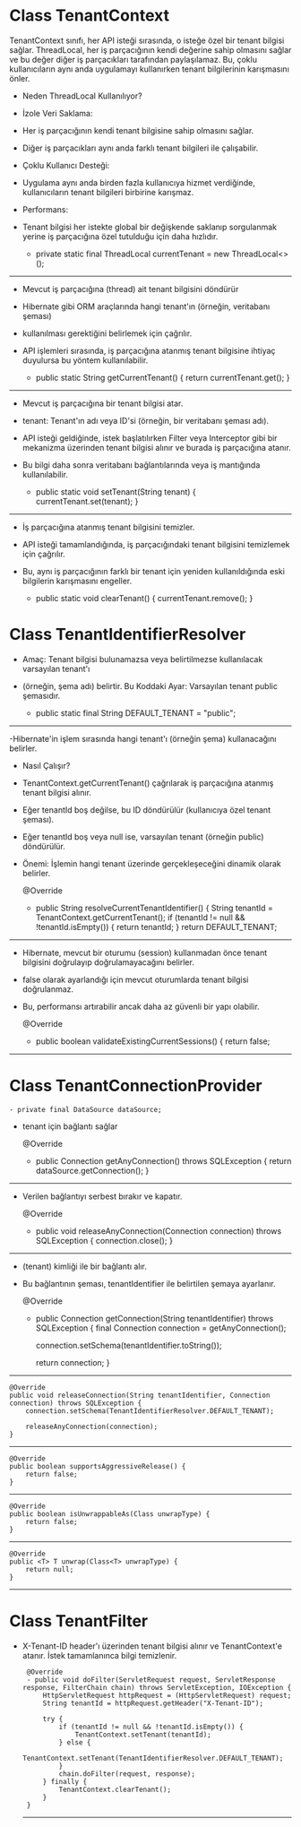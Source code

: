# Class TenantContext

TenantContext sınıfı, her API isteği sırasında, o isteğe özel bir tenant bilgisi sağlar.
ThreadLocal, her iş parçacığının kendi değerine sahip olmasını sağlar ve bu değer diğer iş parçacıkları tarafından paylaşılamaz.
Bu, çoklu kullanıcıların aynı anda uygulamayı kullanırken tenant bilgilerinin karışmasını önler.


- Neden ThreadLocal Kullanılıyor?
- İzole Veri Saklama:
- Her iş parçacığının kendi tenant bilgisine sahip olmasını sağlar.
- Diğer iş parçacıkları aynı anda farklı tenant bilgileri ile çalışabilir.

- Çoklu Kullanıcı Desteği:
- Uygulama aynı anda birden fazla kullanıcıya hizmet verdiğinde, kullanıcıların tenant bilgileri birbirine karışmaz.

- Performans:
- Tenant bilgisi her istekte global bir değişkende saklanıp sorgulanmak yerine iş parçacığına özel tutulduğu için daha hızlıdır.
    
    - private static final ThreadLocal<String> currentTenant = new ThreadLocal<>();
------------------------------------------------------
- Mevcut iş parçacığına (thread) ait tenant bilgisini döndürür
- Hibernate gibi ORM araçlarında hangi tenant'ın (örneğin, veritabanı şeması)
- kullanılması gerektiğini belirlemek için çağrılır.
- API işlemleri sırasında, iş parçacığına atanmış tenant bilgisine ihtiyaç duyulursa bu yöntem kullanılabilir.
    
    - public static String getCurrentTenant() {
        return currentTenant.get();
    }
------------------------------------------------------
- Mevcut iş parçacığına bir tenant bilgisi atar.
- tenant: Tenant'ın adı veya ID'si (örneğin, bir veritabanı şeması adı).
- API isteği geldiğinde, istek başlatılırken Filter veya Interceptor gibi bir mekanizma üzerinden tenant bilgisi alınır ve burada iş parçacığına atanır.
- Bu bilgi daha sonra veritabanı bağlantılarında veya iş mantığında kullanılabilir.
    
    - public static void setTenant(String tenant) {
        currentTenant.set(tenant);
    }
------------------------------------------------------
- İş parçacığına atanmış tenant bilgisini temizler.
- API isteği tamamlandığında, iş parçacığındaki tenant bilgisini temizlemek için çağrılır.
- Bu, aynı iş parçacığının farklı bir tenant için yeniden kullanıldığında eski bilgilerin karışmasını engeller.
    
    - public static void clearTenant() {
        currentTenant.remove();
    }


# Class TenantIdentifierResolver

- Amaç: Tenant bilgisi bulunamazsa veya belirtilmezse kullanılacak varsayılan tenant'ı
- (örneğin, şema adı) belirtir. Bu Koddaki Ayar: Varsayılan tenant public şemasıdır.
  
  - public static final String DEFAULT_TENANT = "public";
------------------------------------------------------

-Hibernate'in işlem sırasında hangi tenant'ı (örneğin şema) kullanacağını belirler.

- Nasıl Çalışır?
- TenantContext.getCurrentTenant() çağrılarak iş parçacığına atanmış tenant bilgisi alınır.
- Eğer tenantId boş değilse, bu ID döndürülür (kullanıcıya özel tenant şeması).
- Eğer tenantId boş veya null ise, varsayılan tenant (örneğin public) döndürülür.
- Önemi: İşlemin hangi tenant üzerinde gerçekleşeceğini dinamik olarak belirler.

    @Override
    - public String resolveCurrentTenantIdentifier() {
        String tenantId = TenantContext.getCurrentTenant();
        if (tenantId != null && !tenantId.isEmpty()) {
            return tenantId;
        }
        return DEFAULT_TENANT;

 ------------------------------------------------------

- Hibernate, mevcut bir oturumu (session) kullanmadan önce tenant bilgisini doğrulayıp doğrulamayacağını belirler.
- false olarak ayarlandığı için mevcut oturumlarda tenant bilgisi doğrulanmaz.
- Bu, performansı artırabilir ancak daha az güvenli bir yapı olabilir.

    @Override
    - public boolean validateExistingCurrentSessions() {
        return false;

------------------------------------------------------

# Class TenantConnectionProvider

    - private final DataSource dataSource;
 
 - tenant için bağlantı sağlar
   
    @Override
    - public Connection getAnyConnection() throws SQLException {
        return dataSource.getConnection();
    }

------------------------------------------------------

- Verilen bağlantıyı serbest bırakır ve kapatır.
   
    @Override
    - public void releaseAnyConnection(Connection connection) throws SQLException {
        connection.close();
    }

------------------------------------------------------

- (tenant) kimliği ile bir bağlantı alır.
- Bu bağlantının şeması, tenantIdentifier ile belirtilen şemaya ayarlanır.
  
    @Override
    - public Connection getConnection(String tenantIdentifier) throws SQLException {
        final Connection connection = getAnyConnection();

        connection.setSchema(tenantIdentifier.toString());

        return connection;
    }

------------------------------------------------------

    @Override
    public void releaseConnection(String tenantIdentifier, Connection connection) throws SQLException {
        connection.setSchema(TenantIdentifierResolver.DEFAULT_TENANT);

        releaseAnyConnection(connection);
    }

------------------------------------------------------

    @Override
    public boolean supportsAggressiveRelease() {
        return false;
    }

------------------------------------------------------

    @Override
    public boolean isUnwrappableAs(Class unwrapType) {
        return false;
    }

------------------------------------------------------

    @Override
    public <T> T unwrap(Class<T> unwrapType) {
        return null;
    }  

------------------------------------------------------

# Class TenantFilter

 - X-Tenant-ID header'ı üzerinden tenant bilgisi alınır ve TenantContext'e atanır. İstek tamamlanınca bilgi temizlenir.
 
        @Override
        - public void doFilter(ServletRequest request, ServletResponse response, FilterChain chain) throws ServletException, IOException {
            HttpServletRequest httpRequest = (HttpServletRequest) request;
            String tenantId = httpRequest.getHeader("X-Tenant-ID");

            try {
                if (tenantId != null && !tenantId.isEmpty()) {
                    TenantContext.setTenant(tenantId);
                } else {
                    TenantContext.setTenant(TenantIdentifierResolver.DEFAULT_TENANT);
                }
                chain.doFilter(request, response);
            } finally {
                TenantContext.clearTenant();
            }
        }

   ------------------------------------------------------

   
